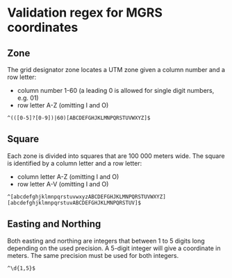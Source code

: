 # Validation regex for MGRS coordinates
## Zone
The grid designator zone locates a UTM zone given a column number and a row letter:
* column number 1-60 (a leading 0 is allowed for single digit numbers, e.g. 01)
* row letter A-Z (omitting I and O)
```
^(([0-5]?[0-9])|60)[ABCDEFGHJKLMNPQRSTUVWXYZ]$
```
## Square
Each zone is divided into squares that are 100 000 meters wide. The square is identified by a column letter and a row letter:
* column letter A-Z (omitting I and O)
* row letter A-V (omitting I and O)
```
^[abcdefghjklmnpqrstuvwxyzABCDEFGHJKLMNPQRSTUVWXYZ][abcdefghjklmnpqrstuvABCDEFGHJKLMNPQRSTUV]$
```
## Easting and Northing
Both easting and northing are integers that between 1 to 5 digits long depending on the used precision. A 5-digit integer will give a coordinate in meters. The same precision must be used for both integers.
```
^\d{1,5}$
```
